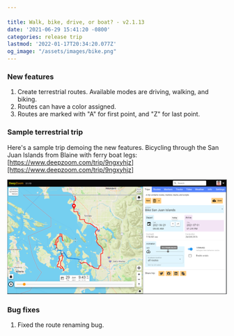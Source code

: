 ```yaml
---

title: Walk, bike, drive, or boat? - v2.1.13
date: '2021-06-29 15:41:20 -0800'
categories: release trip
lastmod: '2022-01-17T20:34:20.077Z'
og_image: "/assets/images/bike.png"
---
```


### New features
1. Create terrestrial routes. Available modes are driving, walking, and biking.
1. Routes can have a color assigned.
1. Routes are marked with "A" for first point, and "Z" for last point.

### Sample terrestrial trip
Here's a sample trip demoing the new features. Bicycling through the San Juan Islands from Blaine with ferry boat legs:   [https://www.deepzoom.com/trip/9ngxyhjz][https://www.deepzoom.com/trip/9ngxyhjz]

[![](/assets/images/bike.png)](https://www.deepzoom.com/trip/9ngxyhjz)

### Bug fixes
1. Fixed the route renaming bug.

[https://www.deepzoom.com/trip/9ngxyhjz]: https://www.deepzoom.com/trip/9ngxyhjz